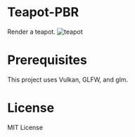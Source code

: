 # Teapot-PBR
Render a teapot.
![teapot](https://github.com/bohuah0919/Teapot-PBR/assets/98621364/10828f93-88ab-4b0a-86b2-9df379e19b89)


# Prerequisites
This project uses Vulkan, GLFW, and glm.

# License
MIT License
